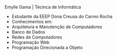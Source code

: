 Emylle Gama | Técinca de Informática 
- Estudante da EEEP Dona Creusa do Carmo Rocha
- Conhecimentos em:
- Arquitetura e Manutenção de Computadores
- Banco de Dados
- Redes de Computadores
- Programação Web
- Programação Direcionada a Objeto

<!---
Emylle-Gama/Emylle-Gama is a ✨ special ✨ repository because its `README.md` (this file) appears on your GitHub profile.
You can click the Preview link to take a look at your changes.
--->
